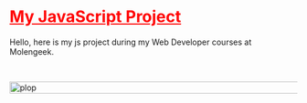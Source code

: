 <h1 class="text-center" style="color: red; text-decoration: underline; font-weight: bold;"> My JavaScript Project </h1>

Hello, here is my js project during my Web Developer courses at Molengeek. 


<img src="./public/presentation/1.png" style="width: 1000px; height: max-content; margin-bottom: 50px; margin-top: 30px;" alt="plop">

